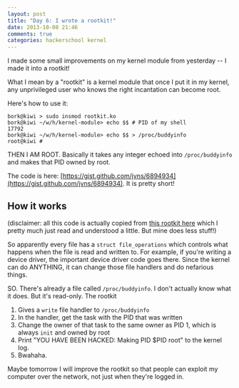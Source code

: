 ```yaml
---
layout: post
title: "Day 6: I wrote a rootkit!"
date: 2013-10-08 21:46
comments: true
categories: hackerschool kernel
---
```


I made some small improvements on my kernel module from yesterday -- I
made it into a rootkit!

What I mean by a "rootkit" is a kernel module that once I put it in my
kernel, any unprivileged user who knows the right incantation can become
root.

Here's how to use it:

~~~
bork@kiwi > sudo insmod rootkit.ko
bork@kiwi ~/w/h/kernel-module> echo $$ # PID of my shell
17792
bork@kiwi ~/w/h/kernel-module> echo $$ > /proc/buddyinfo
root@kiwi #
~~~

<!-- more -->

THEN I AM ROOT. Basically it takes any integer echoed into
`/proc/buddyinfo` and makes that PID owned by root.

The code is here:
[https://gist.github.com/jvns/6894934](https://gist.github.com/jvns/6894934).
It is pretty short!

## How it works

(disclaimer: all this code is actually copied from [this rootkit here](https://github.com/mfontanini/Programs-Scripts/blob/master/rootkit/rootkit.c)
which I pretty much just read and understood a little. But mine does
less stuff!)

So apparently every file has a `struct file_operations` which controls
what happens when the file is read and written to. For example, if
you're writing a device driver, the important device driver code goes
there. Since the kernel can do ANYTHING, it can change those file
handlers and do nefarious things.

SO. There's already a file called `/proc/buddyinfo`. I don't actually
know what it does. But it's read-only. The rootkit 

1. Gives a `write` file handler to `/proc/buddyinfo`
2. In the handler, get the task with the PID that was written
3. Change the owner of that task to the same owner as PID 1, which is
  always `init` and owned by root
4. Print "YOU HAVE BEEN HACKED: Making PID $PID root" to the kernel log.
5. Bwahaha.

Maybe tomorrow I will improve the rootkit so that people can exploit my
computer over the network, not just when they're logged in.
